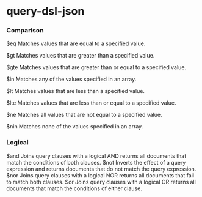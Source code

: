 # query-dsl-json

### Comparison

$eq   Matches values that are equal to a specified value.

$gt   Matches values that are greater than a specified value.

$gte   Matches values that are greater than or equal to a specified value.

$in   Matches any of the values specified in an array.

$lt   Matches values that are less than a specified value.

$lte   Matches values that are less than or equal to a specified value.

$ne   Matches all values that are not equal to a specified value.

$nin   Matches none of the values specified in an array.

### Logical

$and Joins query clauses with a logical AND returns all documents that match the conditions of both clauses.
$not  Inverts the effect of a query expression and returns documents that do not match the query expression.
$nor  Joins query clauses with a logical NOR returns all documents that fail to match both clauses.
$or  Joins query clauses with a logical OR returns all documents that match the conditions of either clause.
